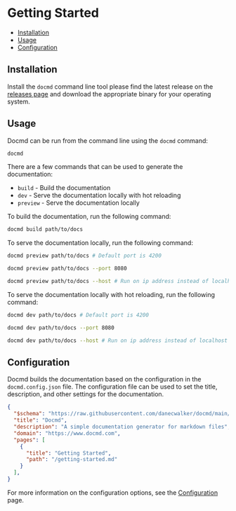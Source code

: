 # Getting Started

- [Installation](#installation)
- [Usage](#usage)
- [Configuration](#configuration)

## Installation

Install the `docmd` command line tool please find the latest release on the [releases page](https://github.com/danecwalker/docmd/releases/) and download the appropriate binary for your operating system.

## Usage

Docmd can be run from the command line using the `docmd` command:

```bash
docmd
```

There are a few commands that can be used to generate the documentation:

- `build` - Build the documentation
- `dev` - Serve the documentation locally with hot reloading
- `preview` - Serve the documentation locally

To build the documentation, run the following command:

```bash
docmd build path/to/docs
```

To serve the documentation locally, run the following command:

```bash
docmd preview path/to/docs # Default port is 4200

docmd preview path/to/docs --port 8080

docmd preview path/to/docs --host # Run on ip address instead of localhost
```

To serve the documentation locally with hot reloading, run the following command:

```bash
docmd dev path/to/docs # Default port is 4200

docmd dev path/to/docs --port 8080

docmd dev path/to/docs --host # Run on ip address instead of localhost
```


## Configuration

Docmd builds the documentation based on the configuration in the `docmd.config.json` file. The configuration file can be used to set the title, description, and other settings for the documentation.

```json
{
  "$schema": "https://raw.githubusercontent.com/danecwalker/docmd/main/schemas/docmd.schema.json",
  "title": "Docmd",
  "description": "A simple documentation generator for markdown files",
  "domain": "https://www.docmd.com",
  "pages": [
    {
      "title": "Getting Started",
      "path": "/getting-started.md"
    }
  ],
}
```

For more information on the configuration options, see the [Configuration](/configuration/docmd_config_json) page.